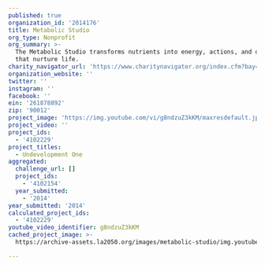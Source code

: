 ```yaml
---
published: true
organization_id: '2014176'
title: Metabolic Studio
org_type: Nonprofit
org_summary: >-
  The Metabolic Studio transforms nutrients into energy, actions, and objects
  that nurture life.
charity_navigator_url: 'https://www.charitynavigator.org/index.cfm?bay=search.profile&ein=261878892'
organization_website: ''
twitter: ''
instagram: ''
facebook: ''
ein: '261878892'
zip: '90012'
project_image: 'https://img.youtube.com/vi/g8ndzuZ3kKM/maxresdefault.jpg'
project_video: ''
project_ids:
  - '4102229'
project_titles:
  - Undevelopment One
aggregated:
  challenge_url: []
  project_ids:
    - '4102154'
  year_submitted:
    - '2014'
year_submitted: '2014'
calculated_project_ids:
  - '4102229'
youtube_video_identifier: g8ndzuZ3kKM
cached_project_image: >-
  https://archive-assets.la2050.org/images/metabolic-studio/img.youtube.com/vi/g8ndzuZ3kKM/maxresdefault.jpg

---
```

